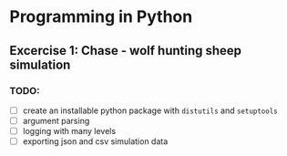 # Programming in Python


## Excercise 1: Chase - wolf hunting sheep simulation


### TODO:
- [ ] create an installable python package with `distutils` and `setuptools`
- [ ] argument parsing
- [ ] logging with many levels
- [ ] exporting json and csv simulation data